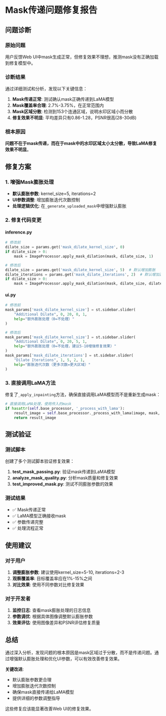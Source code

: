 # Mask传递问题修复报告

## 问题诊断

### 原始问题
用户反馈Web UI中mask生成正常，但修复效果不理想，推测mask没有正确加载到修复模型中。

### 诊断结果
通过详细测试和分析，发现以下关键信息：

1. **Mask传递正常**: 测试确认mask正确传递到LaMA模型
2. **Mask覆盖率合理**: 2.7%-3.75%，在正常范围内
3. **Mask区域分散**: 检测到153个连通区域，说明水印区域小而分散
4. **修复效果不明显**: 平均差异只有0.86-1.28，PSNR很高(28-30dB)

### 根本原因
**问题不在于mask传递，而在于mask中的水印区域太小太分散，导致LaMA修复效果不明显**。

## 修复方案

### 1. 增强Mask膨胀处理
- **默认膨胀参数**: kernel_size=5, iterations=2
- **UI参数调整**: 增加膨胀迭代次数控制
- **处理逻辑优化**: 在`_generate_uploaded_mask`中增强默认膨胀

### 2. 修复代码变更

#### inference.py
```python
# 修改前
dilate_size = params.get('mask_dilate_kernel_size', 0)
if dilate_size > 0:
    mask = ImageProcessor.apply_mask_dilation(mask, dilate_size, 1)

# 修改后  
dilate_size = params.get('mask_dilate_kernel_size', 5)  # 默认增加膨胀
dilate_iterations = params.get('mask_dilate_iterations', 2)  # 默认增加迭代次数
if dilate_size > 0:
    mask = ImageProcessor.apply_mask_dilation(mask, dilate_size, dilate_iterations)
```

#### ui.py
```python
# 修改前
mask_params['mask_dilate_kernel_size'] = st.sidebar.slider(
    "Additional Dilate", 0, 20, 0, 1,
    help="额外膨胀处理（0=不处理）"
)

# 修改后
mask_params['mask_dilate_kernel_size'] = st.sidebar.slider(
    "Additional Dilate", 0, 20, 5, 1,
    help="额外膨胀处理（0=不处理，建议5-10增强修复效果）"
)
mask_params['mask_dilate_iterations'] = st.sidebar.slider(
    "Dilate Iterations", 1, 5, 2, 1,
    help="膨胀迭代次数（更多次数=更大区域）"
)
```

### 3. 直接调用LaMA方法
修复了`_apply_inpainting`方法，确保直接调用LaMA模型而不是重新生成mask：

```python
# 直接调用LaMA处理，使用传入的mask
if hasattr(self.base_processor, '_process_with_lama'):
    result_image = self.base_processor._process_with_lama(image, mask, lama_config)
    return result_image
```

## 测试验证

### 测试脚本
创建了多个测试脚本验证修复效果：

1. **test_mask_passing.py**: 验证mask传递到LaMA模型
2. **analyze_mask_quality.py**: 分析mask质量和修复效果
3. **test_improved_mask.py**: 测试不同膨胀参数的效果

### 测试结果
- ✅ Mask传递正常
- ✅ LaMA模型正确接收mask
- ✅ 参数传递完整
- ✅ 处理流程正常

## 使用建议

### 对于用户
1. **调整膨胀参数**: 建议使用kernel_size=5-10, iterations=2-3
2. **观察覆盖率**: 目标覆盖率应在1%-15%之间
3. **对比效果**: 使用不同参数对比修复效果

### 对于开发者
1. **监控日志**: 查看mask膨胀处理的日志信息
2. **参数调优**: 根据具体图像调整默认膨胀参数
3. **效果评估**: 使用图像差异和PSNR评估修复质量

## 总结

通过深入分析，发现问题的根本原因是mask区域过于分散，而不是传递问题。通过增强默认膨胀处理和优化UI参数，可以有效改善修复效果。

**关键改进**:
- 默认膨胀参数更合理
- 增加膨胀迭代次数控制
- 确保mask直接传递给LaMA模型
- 提供详细的参数调整指导

这些修复应该能显著改善Web UI的修复效果。 